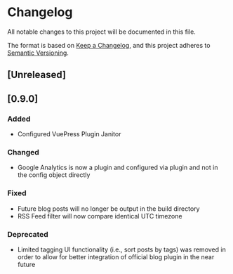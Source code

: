 # Changelog
All notable changes to this project will be documented in this file.

The format is based on [Keep a Changelog](https://keepachangelog.com/en/1.0.0/),
and this project adheres to [Semantic Versioning](https://semver.org/spec/v2.0.0.html).

## [Unreleased]

## [0.9.0]
### Added
- Configured VuePress Plugin Janitor

### Changed
- Google Analytics is now a plugin and configured via plugin and not in the config object directly

### Fixed
- Future blog posts will no longer be output in the build directory
- RSS Feed filter will now compare identical UTC timezone

### Deprecated
- Limited tagging UI functionality (i.e., sort posts by tags) was removed in order to allow for better integration of official blog plugin in the near future